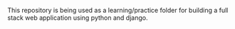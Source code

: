 This repository is being used as a learning/practice folder for building a full stack web application using python and django.